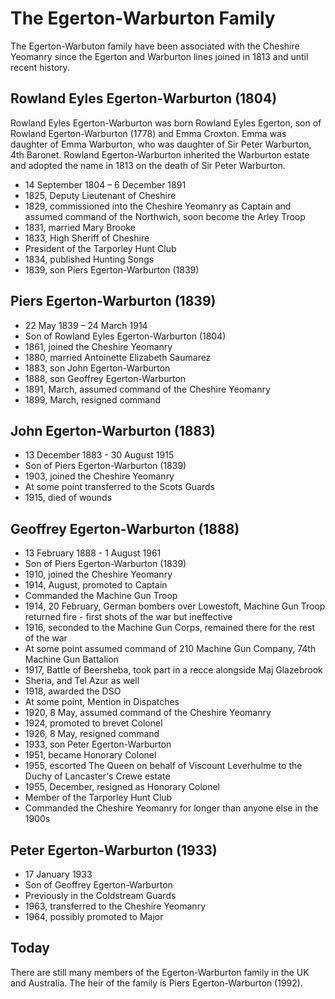 # The Egerton-Warburton Family

The Egerton-Warbuton family have been associated with the Cheshire Yeomanry since the Egerton and Warburton lines joined in 1813 and until recent history.

## Rowland Eyles Egerton-Warburton (1804)

Rowland Eyles Egerton-Warburton was born Rowland Eyles Egerton, son of Rowland Egerton-Warburton (1778) and Emma Croxton. Emma was daughter of Emma Warburton, who was daughter of Sir Peter Warburton, 4th Baronet. Rowland Egerton-Warburton inherited the Warburton estate and adopted the name in 1813 on the death of Sir Peter Warburton.

* 14 September 1804 – 6 December 1891
* 1825, Deputy Lieutenant of Cheshire
* 1829, commissioned into the Cheshire Yeomanry as Captain and assumed command of the Northwich, soon become the Arley Troop
* 1831, married Mary Brooke
* 1833, High Sheriff of Cheshire
* President of the Tarporley Hunt Club
* 1834, published Hunting Songs
* 1839, son Piers Egerton-Warburton (1839)

## Piers Egerton-Warburton (1839)

* 22 May 1839 – 24 March 1914
* Son of Rowland Eyles Egerton-Warburton (1804)
* 1861, joined the Cheshire Yeomanry
* 1880, married Antoinette Elizabeth Saumarez
* 1883, son John Egerton-Warburton
* 1888, son Geoffrey Egerton-Warburton
* 1891, March, assumed command of the Cheshire Yeomanry
* 1899, March, resigned command

## John Egerton-Warburton (1883)

* 13 December 1883 - 30 August 1915
* Son of Piers Egerton-Warburton (1839)
* 1903, joined the Cheshire Yeomanry
* At some point transferred to the Scots Guards
* 1915, died of wounds

## Geoffrey Egerton-Warburton (1888)

* 13 February 1888 - 1 August 1961
* Son of Piers Egerton-Warburton (1839)
* 1910, joined the Cheshire Yeomanry
* 1914, August, promoted to Captain
* Commanded the Machine Gun Troop
* 1914, 20 February, German bombers over Lowestoft, Machine Gun Troop returned fire - first shots of the war but ineffective
* 1916, seconded to the Machine Gun Corps, remained there for the rest of the war
* At some point assumed command of 210 Machine Gun Company, 74th Machine Gun Battalion
* 1917, Battle of Beersheba, took part in a recce alongside Maj Glazebrook
* Sheria, and Tel Azur as well
* 1918, awarded the DSO
* At some point, Mention in Dispatches
* 1920, 8 May, assumed command of the Cheshire Yeomanry
* 1924, promoted to brevet Colonel
* 1926, 8 May, resigned command
* 1933, son Peter Egerton-Warburton
* 1951, became Honorary Colonel
* 1955, escorted The Queen on behalf of Viscount Leverhulme to the Duchy of Lancaster's Crewe estate
* 1955, December, resigned as Honorary Colonel
* Member of the Tarporley Hunt Club
* Commanded the Cheshire Yeomanry for longer than anyone else in the 1900s

## Peter Egerton-Warburton (1933)

* 17 January 1933
* Son of Geoffrey Egerton-Warburton
* Previously in the Coldstream Guards
* 1963, transferred to the Cheshire Yeomanry
* 1964, possibly promoted to Major

## Today

There are still many members of the Egerton-Warburton family in the UK and Australia. The heir of the family is Piers Egerton-Warburton (1992).
